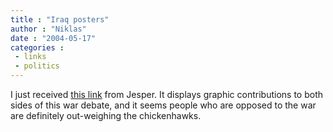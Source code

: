 ```yaml
---
title : "Iraq posters"
author : "Niklas"
date : "2004-05-17"
categories : 
 - links
 - politics
---
```


I just received [this link](http://war.miniaturegigantic.com) from Jesper. It displays graphic contributions to both sides of this war debate, and it seems people who are opposed to the war are definitely out-weighing the chickenhawks.
